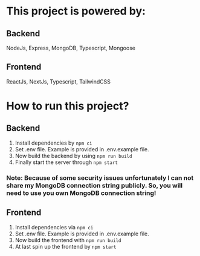 # This project is powered by:

## Backend

NodeJs, Express, MongoDB, Typescript, Mongoose

## Frontend

ReactJs, NextJs, Typescript, TailwindCSS

# How to run this project?

## Backend

1. Install dependencies by `npm ci`
2. Set .env file. Example is provided in .env.example file.
3. Now build the backend by using `npm run build`
4. Finally start the server through `npm start`

### Note: Because of some security issues unfortunately I can not share my MongoDB connection string publicly. So, you will need to use you own MongoDB connection string!

## Frontend

1. Install dependencies via `npm ci`
2. Set .env file. Example is provided in .env.example file.
3. Now build the frontend with `npm run build`
4. At last spin up the frontend by `npm start`
